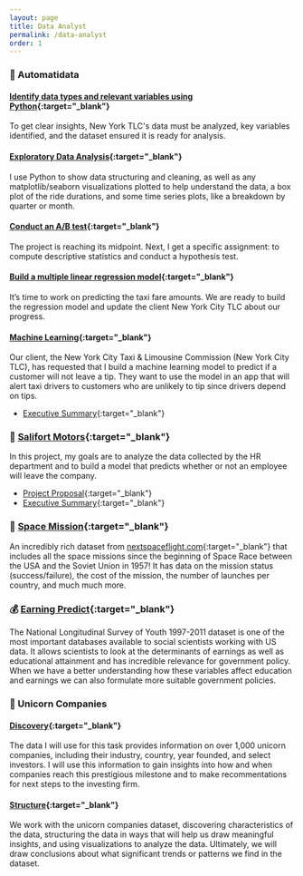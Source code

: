 ```yaml
---
layout: page
title: Data Analyst
permalink: /data-analyst
order: 1
---
```


### 🚖 Automatidata

#### [Identify data types and relevant variables using Python](https://github.com/linhnfruto/data-analytics-portfolio/blob/main/automatidata_1_start_python.ipynb){:target="_blank"}
To get clear insights, New York TLC's data must be analyzed, key variables identified, and the dataset ensured it is ready for analysis.

#### [Exploratory Data Analysis](https://github.com/linhnfruto/data-analytics-portfolio/blob/main/automatidata_2_eda.ipynb){:target="_blank"}
I use Python to show data structuring and cleaning, as well as any matplotlib/seaborn visualizations plotted to help understand the data, a box plot of the ride durations, and some time series plots, like a breakdown by quarter or month.

#### [Conduct an A/B test](https://github.com/linhnfruto/data-analytics-portfolio/blob/main/automatidata_3_statistics.ipynb){:target="_blank"}
The project is reaching its midpoint. Next, I get a specific assignment: to compute descriptive statistics and conduct a hypothesis test.

#### [Build a multiple linear regression model](https://github.com/linhnfruto/data-analytics-portfolio/blob/main/automatidata_4_regression_analysis.ipynb){:target="_blank"}
It’s time to work on predicting the taxi fare amounts. We are ready to build the regression model and update the client New York City TLC about our progress.

#### [Machine Learning](https://github.com/linhnfruto/data-analytics-portfolio/blob/main/automatidata_5_machine_learning.ipynb){:target="_blank"}
Our client, the New York City Taxi & Limousine Commission (New York City TLC), has requested that I build a machine learning model to predict if a customer will not leave a tip. They want to use the model in an app that will alert taxi drivers to customers who are unlikely to tip since drivers depend on tips.
* [Executive Summary](https://github.com/linhnfruto/data-analytics-portfolio/blob/main/automatidata_executive-summary.pdf){:target="_blank"}

### 👔 [Salifort Motors](https://github.com/linhnfruto/data-analytics-portfolio/blob/main/salifort_motors.ipynb){:target="_blank"}
In this project, my goals are to analyze the data collected by the HR department and to build a model that predicts whether or not an employee will leave the company.
* [Project Proposal](https://github.com/linhnfruto/data-analytics-portfolio/blob/main/salifort-motors_project-proposal.pdf){:target="_blank"}
* [Executive Summary](https://github.com/linhnfruto/data-analytics-portfolio/blob/main/salifort-motors_executive-summary.pdf){:target="_blank"}

### 🚀 [Space Mission](https://github.com/linhnfruto/data-analytics-portfolio/blob/main/space_mission.ipynb){:target="_blank"}
An incredibly rich dataset from [nextspaceflight.com](https://nextspaceflight.com/launches/){:target="_blank"} that includes all the space missions since the beginning of Space Race between the USA and the Soviet Union in 1957! It has data on the mission status (success/failure), the cost of the mission, the number of launches per country, and much much more.

### 💰 [Earning Predict](https://github.com/linhnfruto/data-analytics-portfolio/blob/main/earning_predict.ipynb){:target="_blank"}
The National Longitudinal Survey of Youth 1997-2011 dataset is one of the most important databases available to social scientists working with US data.
It allows scientists to look at the determinants of earnings as well as educational attainment and has incredible relevance for government policy.
When we have a better understanding how these variables affect education and earnings we can also formulate more suitable government policies.

###  🦄 Unicorn Companies
#### [Discovery](https://github.com/linhnfruto/data-analytics-portfolio/blob/main/unicorn_companies_discovery.ipynb){:target="_blank"}
The data I will use for this task provides information on over 1,000 unicorn companies, including their industry, country, year founded, and select investors. I will use this information to gain insights into how and when companies reach this prestigious milestone and to make recommentations for next steps to the investing firm.

#### [Structure](https://github.com/linhnfruto/data-analytics-portfolio/blob/main/unicorn_companies_structure.ipynb){:target="_blank"}
We work with the unicorn companies dataset, discovering characteristics of the data, structuring the data in ways that will help us draw meaningful insights, and using visualizations to analyze the data. Ultimately, we will draw conclusions about what significant trends or patterns we find in the dataset.

